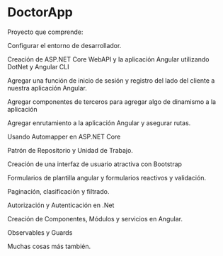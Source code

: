 # DoctorApp
Proyecto que comprende:

Configurar el entorno de desarrollador.

Creación de ASP.NET Core WebAPI y la aplicación Angular utilizando DotNet y Angular CLI

Agregar una función de inicio de sesión y registro del lado del cliente a nuestra aplicación Angular.

Agregar componentes de terceros para agregar algo de dinamismo a la aplicación

Agregar enrutamiento a la aplicación Angular y asegurar rutas.

Usando Automapper en ASP.NET Core

Patrón de Repositorio y Unidad de Trabajo.

Creación de una interfaz de usuario atractiva con Bootstrap

Formularios de plantilla angular y formularios reactivos y validación.

Paginación, clasificación y filtrado.

Autorización y Autenticación en .Net

Creación de Componentes, Módulos y servicios en Angular.

Observables y Guards

Muchas cosas más también.
